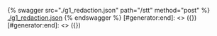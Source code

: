 [#generator:start]: <> ({ "template": "openapi" })
[#generator:start]: <> ({ "template": "openapi" })
{% swagger src="./g1_redaction.json" path="/stt" method="post" %}
[./g1_redaction.json](./g1_redaction.json)
{% endswagger %}
[#generator:end]: <> ({})
[#generator:end]: <> ({})